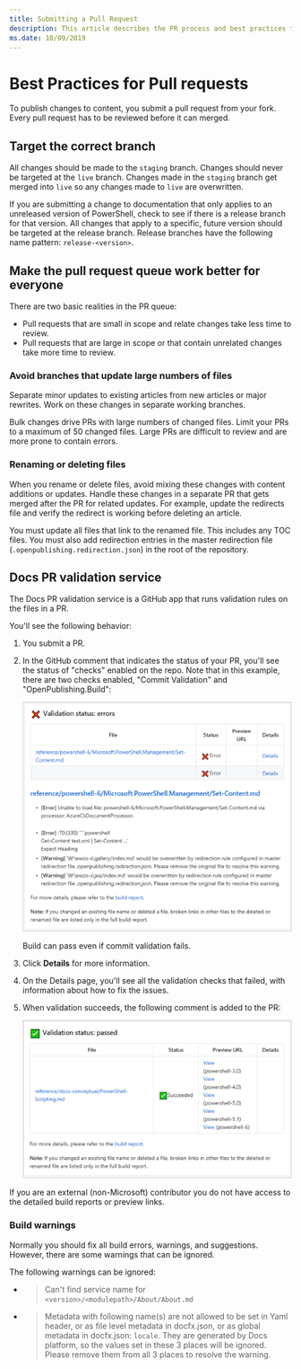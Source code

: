 ```yaml
---
title: Submitting a Pull Request
description: This article describes the PR process and best practices to ensure your contribution can be merged.
ms.date: 10/09/2019
---
```

# Best Practices for Pull requests

To publish changes to content, you submit a pull request from your fork. Every pull request has to
be reviewed before it can merged.

## Target the correct branch

All changes should be made to the `staging` branch. Changes should never be targeted at the `live`
branch. Changes made in the `staging` branch get merged into `live` so any changes made to `live`
are overwritten.

If you are submitting a change to documentation that only applies to an unreleased version of
PowerShell, check to see if there is a release branch for that version. All changes that apply to
a specific, future version should be targeted at the release branch. Release branches have the
following name pattern: `release-<version>`.

## Make the pull request queue work better for everyone

There are two basic realities in the PR queue:

- Pull requests that are small in scope and relate changes take less time to review.
- Pull requests that are large in scope or that contain unrelated changes take more time to review.

### Avoid branches that update large numbers of files

Separate minor updates to existing articles from new articles or major rewrites. Work on these
changes in separate working branches.

Bulk changes drive PRs with large numbers of changed files. Limit your PRs to a maximum of 50
changed files. Large PRs are difficult to review and are more prone to contain errors.

### Renaming or deleting files

When you rename or delete files, avoid mixing these changes with content additions or updates.
Handle these changes in a separate PR that gets merged after the PR for related updates. For
example, update the redirects file and verify the redirect is working before deleting an article.

You must update all files that link to the renamed file. This includes any TOC files. You must also
add redirection entries in the master redirection file (`.openpublishing.redirection.json`) in the
root of the repository.

## Docs PR validation service

The Docs PR validation service is a GitHub app that runs validation rules on the files in a PR.

You'll see the following behavior:

1. You submit a PR.
1. In the GitHub comment that indicates the status of your PR, you'll see the status of "checks"
   enabled on the repo. Note that in this example, there are two checks enabled, "Commit Validation"
   and "OpenPublishing.Build":

   ![some checks failed](media/powershell-pull-requests/validation-failed.png)

   Build can pass even if commit validation fails.

1. Click **Details** for more information.
1. On the Details page, you'll see all the validation checks that failed, with information about how
   to fix the issues.
1. When validation succeeds, the following comment is added to the PR:

   ![build validation](media/powershell-pull-requests/build-validation.png)

If you are an external (non-Microsoft) contributor you do not have access to the detailed build
reports or preview links.

### Build warnings

Normally you should fix all build errors, warnings, and suggestions. However, there are some
warnings that can be ignored.

The following warnings can be ignored:

- > Can't find service name for `<version>/<modulepath>/About/About.md`

- > Metadata with following name(s) are not allowed to be set in Yaml header, or as file level
  > metadata in docfx.json, or as global metadata in docfx.json: `locale`. They are generated by
  > Docs platform, so the values set in these 3 places will be ignored. Please remove them from all
  > 3 places to resolve the warning.
